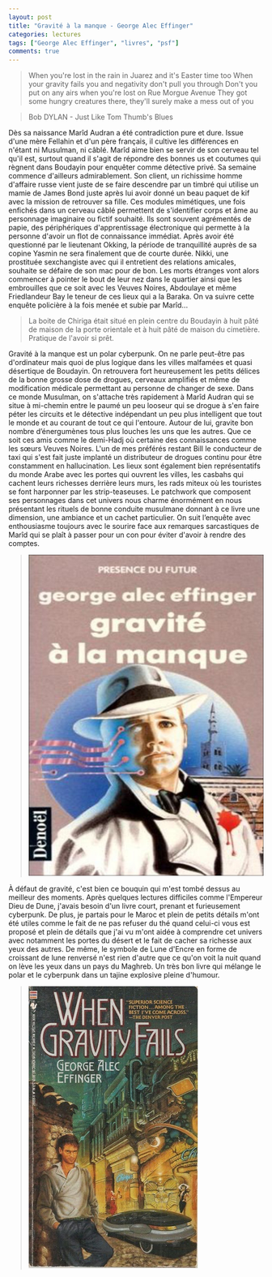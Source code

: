 ```yaml
---
layout: post
title: "Gravité à la manque - George Alec Effinger"
categories: lectures
tags: ["George Alec Effinger", "livres", "psf"]
comments: true
---
```



> When you're lost in the rain in Juarez and it's Easter time too
> When your gravity fails you and negativity don't pull you through
> Don't you put on any airs when you're lost on Rue Morgue Avenue
> They got some hungry creatures there, they'll surely make a mess out of you

> Bob DYLAN - Just Like Tom Thumb's Blues


Dès sa naissance Marîd Audran a été contradiction pure et dure. Issue d'une mère Fellahin et d'un père français, il cultive les différences en n'étant ni Musulman, ni câblé. Marîd aime bien se servir de son cerveau tel qu'il est, surtout quand il s'agit de répondre des bonnes us et coutumes qui règnent dans Boudayin pour enquêter comme détective privé. 
Sa semaine commence d'ailleurs admirablement. Son client, un richissime homme d'affaire russe vient juste de se faire descendre par un timbré qui utilise un mamie de James Bond juste après lui avoir donné un beau paquet de kif avec la mission de retrouver sa fille. Ces modules mimétiques, une fois enfichés dans un cerveau câblé permettent de s'identifier corps et âme au personnage imaginaire ou fictif souhaité. Ils sont souvent agrémentés de papie, des périphériques d'apprentissage électronique qui permette à la personne d'avoir un flot de connaissance immédiat. Après avoir été questionné par le lieutenant Okking, la période de tranquillité auprès de sa copine Yasmin ne sera finalement que de courte durée. Nikki, une prostituée sexchangiste avec qui il entretient des relations amicales, souhaite se défaire de son mac pour de bon. Les morts étranges vont alors commencer à pointer le bout de leur nez dans le quartier ainsi que les embrouilles que ce soit avec les Veuves Noires, Abdoulaye et même Friedlandeur Bay le teneur de ces lieux qui a la Baraka. On va suivre cette enquête policière à la fois menée et subie par Marîd...


> La boite de Chiriga était situé en plein centre du Boudayin à huit pâté de maison de la porte orientale et à huit pâté de maison du cimetière. Pratique de l'avoir si prêt.

Gravité à la manque est un polar cyberpunk. On ne parle peut-être pas d'ordinateur mais quoi de plus logique dans les villes malfamées et quasi désertique de Boudayin. On retrouvera fort heureusement les petits délices de la bonne grosse dose de drogues, cerveaux amplifiés et même de modification médicale permettant au personne de changer de sexe. Dans ce monde Musulman, on s'attache très rapidement à Marîd Audran qui se situe à mi-chemin entre le paumé un peu looseur qui se drogue à s'en faire péter les circuits et le détective indépendant un peu plus intelligent que tout le monde et au courant de tout ce qui l'entoure. Autour de lui, gravite bon nombre d’énergumènes tous plus louches les uns que les autres. Que ce soit ces amis comme le demi-Hadj où certaine des connaissances comme les sœurs Veuves Noires. L'un de mes préférés restant Bill le conducteur de taxi qui s'est fait juste implanté un distributeur de drogues continu pour être constamment en hallucination. Les lieux sont également bien représentatifs du monde Arabe avec les portes qui ouvrent les villes, les casbahs qui cachent leurs richesses derrière leurs murs, les rads miteux où les touristes se font harponner par les strip-teaseuses. Le patchwork que composent ses personnages dans cet univers nous charme énormément en nous présentant les rituels de bonne conduite musulmane donnant à ce livre une dimension, une ambiance et un cachet particulier. On suit l’enquête avec enthousiasme toujours avec le sourire face aux remarques sarcastiques de Marîd qui se plaît à passer pour un con pour éviter d'avoir à rendre des comptes.

> ![FolioSF](https://github.com/homeostasie/bouquins/raw/master/_pics/lv/effinger_george-alec/gm-1.jpeg) 



À défaut de gravité, c'est bien ce bouquin qui m'est tombé dessus au meilleur des moments. Après quelques lectures difficiles comme l'Empereur Dieu de Dune, j'avais besoin d'un livre court, prenant et furieusement cyberpunk. De plus, je partais pour le Maroc et plein de petits détails m'ont été utiles comme le fait de ne pas refuser du thé quand celui-ci vous est proposé et plein de détails que j'ai vu m'ont aidée à comprendre cet univers avec notamment les portes du désert et le fait de cacher sa richesse aux yeux des autres. De même, le symbole de Lune d'Encre en forme de croissant de lune renversé n'est rien d'autre que ce qu'on voit la nuit quand on lève les yeux dans un pays du Maghreb. Un très bon livre qui mélange le polar et le cyberpunk dans un tajine explosive pleine d'humour.

> ![US](https://github.com/homeostasie/bouquins/raw/master/_pics/lv/effinger_george-alec/gm-2.jpeg)
